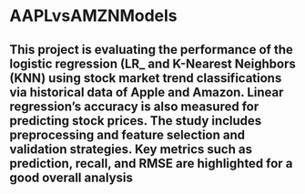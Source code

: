 # AAPLvsAMZNModels

## This project is evaluating the performance of the logistic regression (LR_ and K-Nearest Neighbors (KNN) using stock market trend classifications via historical data of Apple and Amazon. Linear regression’s accuracy is also measured for predicting stock prices. The study includes preprocessing and feature selection and validation strategies. Key metrics such as prediction, recall, and RMSE are highlighted for a good overall analysis
